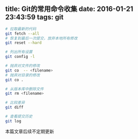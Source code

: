 title: Git的常用命令收集
date: 2016-01-21 23:43:59
tags: git
---
```bash
# 拉取最新的代码
git fetch --all
# 恢复到最后一次提交，放弃本地所有修改
git reset --hard

# 列出所有设置
git config -l

# 抛弃对文件的修改
git co  -- <filename>
# 抛弃对目录的修改
git co .

# 从版本库中删除文件
git rm <filename>

# 比较差异
git diff

# 查看提交历史
git log
```

本篇文章后续不定期更新